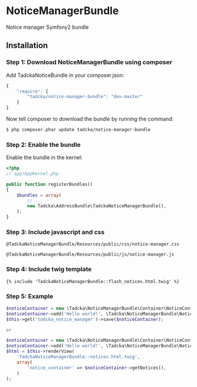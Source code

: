 NoticeManagerBundle
=============

Notice manager Symfony2 bundle

## Installation

### Step 1: Download NoticeManagerBundle using composer

Add TadckaNoticeBundle in your composer.json:

```js
{
    "require": {
        "tadcka/notice-manager-bundle": "dev-master"
    }
}
```

Now tell composer to download the bundle by running the command:

``` bash
$ php composer.phar update tadcka/notice-manager-bundle
```

### Step 2: Enable the bundle

Enable the bundle in the kernel:

``` php
<?php
// app/AppKernel.php

public function registerBundles()
{
    $bundles = array(
        // ...
        new Tadcka\AddressBundle\TadckaNoticeManagerBundle(),
    );
}
```

### Step 3: Include javascript and css

```twig
@TadckaNoticeManagerBundle/Resources/public/css/notice-manager.css

@TadckaNoticeManagerBundle/Resources/public/js/notice-manager.js
```

### Step 4: Include twig template

```twig
{% include 'TadckaNoticeManagerBundle::flash_notices.html.twig' %}
```

### Step 5: Example

``` php
$noticeContainer = new \Tadcka\NoticeManagerBundle\Container\NoticeContainer();
$noticeContainer->add('Hello world!', \Tadcka\NoticeManagerBundle\NoticeType::SUCCESS);
$this->get('tadcka_notice_manager')->save($noticeContainer);

or

$noticeContainer = new \Tadcka\NoticeManagerBundle\Container\NoticeContainer();
$noticeContainer->add('Hello world!', \Tadcka\NoticeManagerBundle\NoticeType::SUCCESS);
$html = $this->renderView(
    'TadckaNoticeManagerBundle::notices.html.twig',
    array(
        'notice_container' => $noticeContainer->getNotices(),
    )
);
```
